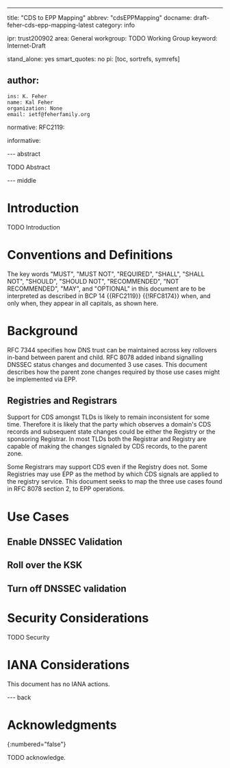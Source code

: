 ---
title: "CDS to EPP Mapping"
abbrev: "cdsEPPMapping"
docname: draft-feher-cds-epp-mapping-latest
category: info

ipr: trust200902
area: General
workgroup: TODO Working Group
keyword: Internet-Draft

stand_alone: yes
smart_quotes: no
pi: [toc, sortrefs, symrefs]

author:
 -
    ins: K. Feher
    name: Kal Feher
    organization: None
    email: ietf@feherfamily.org

normative:
  RFC2119:

informative:



--- abstract

TODO Abstract

--- middle

# Introduction

TODO Introduction


# Conventions and Definitions

The key words "MUST", "MUST NOT", "REQUIRED", "SHALL", "SHALL NOT", "SHOULD",
"SHOULD NOT", "RECOMMENDED", "NOT RECOMMENDED", "MAY", and "OPTIONAL" in this
document are to be interpreted as described in BCP 14 {{RFC2119}} {{!RFC8174}}
when, and only when, they appear in all capitals, as shown here.

# Background

RFC 7344 specifies how DNS trust can be maintained across key rollovers in-band between parent and child. RFC 8078 added inband signalling DNSSEC status changes and documented 3 use cases. This document describes how the parent zone changes required by those use cases might be implemented via EPP.
## Registries and Registrars
Support for CDS amongst TLDs is likely to remain inconsistent for some time. Therefore it is likely that the party which observes a domain's CDS records and subsequent state changes could be either the Registry or the sponsoring Registrar. In most TLDs both the Registrar and Registry are capable of making the changes signaled by CDS records, to the parent zone.

Some Registrars may support CDS even if the Registry does not.
Some Registries may use EPP as the method by which CDS signals are applied to the registry service.
This document seeks to map the three use cases found in RFC 8078 section 2, to EPP operations.

# Use Cases
## Enable DNSSEC Validation

## Roll over the KSK

## Turn off DNSSEC validation


# Security Considerations

TODO Security


# IANA Considerations

This document has no IANA actions.



--- back

# Acknowledgments
{:numbered="false"}

TODO acknowledge.